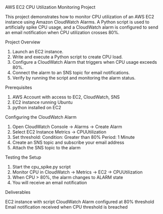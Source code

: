 AWS EC2 CPU Utilization Monitoring Project

This project demonstrates how to monitor CPU utilization of an AWS EC2 instance using Amazon CloudWatch Alarms. A Python script is used to artificially spike CPU usage, and a CloudWatch alarm is configured to send an email notification when CPU utilization crosses 80%.

Project Overview

1. Launch an EC2 instance.
2. Write and execute a Python script to create CPU load.
3. Configure a CloudWatch Alarm that triggers when CPU usage exceeds 80%.
4. Connect the alarm to an SNS topic for email notifications.
5. Verify by running the script and monitoring the alarm status.

Prerequisites

1. AWS Account with access to EC2, CloudWatch, SNS
2. EC2 instance running Ubuntu
3. python installed on EC2

Configuring the CloudWatch Alarm

1. Open CloudWatch Console → Alarms → Create Alarm
2. Select EC2 Instance Metrics → CPUUtilization
3. Set threshold:
      Condition: Greater than 80%
      Period: 1 Minute
4. Create an SNS topic and subscribe your email address
5. Attach the SNS topic to the alarm

Testing the Setup

1. Start the cpu_spike.py script
2. Monitor CPU in CloudWatch → Metrics → EC2 → CPUUtilization
3. When CPU > 80%, the alarm changes to ALARM state
4. You will receive an email notification

Deliverables

EC2 instance with script
CloudWatch Alarm configured at 80% threshold
Email notification received when CPU threshold is breached
